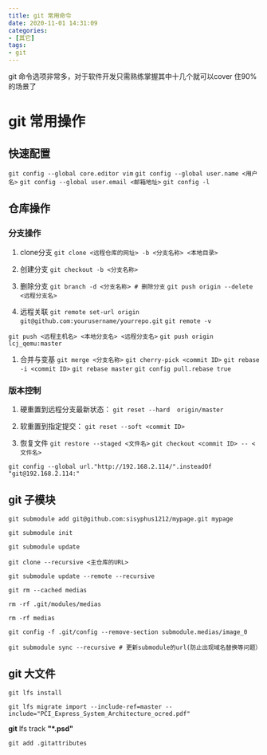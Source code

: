 ```yaml
---
title: git 常用命令
date: 2020-11-01 14:31:09
categories:
- [其它]
tags:
- git
---
```


git 命令选项非常多，对于软件开发只需熟练掌握其中十几个就可以cover 住90% 的场景了

# git 常用操作
## 快速配置
`git config --global core.editor vim`
`git config --global user.name <用户名>`
`git config --global user.email <邮箱地址>`
`git config -l`

## 仓库操作
### 分支操作
1. clone分支
`git clone <远程仓库的网址> -b <分支名称> <本地目录>`

1. 创建分支
`git checkout -b <分支名称>`

1. 删除分支
`git branch -d <分支名称> # 删除分支`
`git push origin --delete <远程分支名>`

1. 远程关联
`git remote set-url origin git@github.com:yourusername/yourrepo.git`
`git remote -v`

`git push <远程主机名> <本地分支名> <远程分支名>`
`git push origin lcj_qemu:master`

1. 合并与变基
`git merge <分支名称>`
`git cherry-pick <commit ID>`
`git rebase -i <commit ID>`
`git rebase master`
`git config pull.rebase true`

### 版本控制
1. 硬重置到远程分支最新状态：
`git reset --hard  origin/master`

1. 软重置到指定提交：
`git reset --soft <commit ID>`

1. 恢复文件
`git restore --staged <文件名>`
`git checkout <commit ID> -- <文件名>`

`git config --global url."http://192.168.2.114/".insteadOf "git@192.168.2.114:"`

## git 子模块
`git submodule add git@github.com:sisyphus1212/mypage.git mypage`

`git submodule init`

`git submodule update`

`git clone --recursive <主仓库的URL>`

`git submodule update --remote --recursive`

`git rm --cached medias`

`rm -rf .git/modules/medias`

`rm -rf medias`

`git config -f .git/config --remove-section submodule.medias/image_0`

`git submodule sync --recursive # 更新submodule的url(防止出现域名替换等问题）`

## git 大文件
`git lfs install`

`git lfs migrate import --include-ref=master --include="PCI_Express_System_Architecture_ocred.pdf"`

**git** lfs track **"*.psd"**

`git add .gitattributes`


